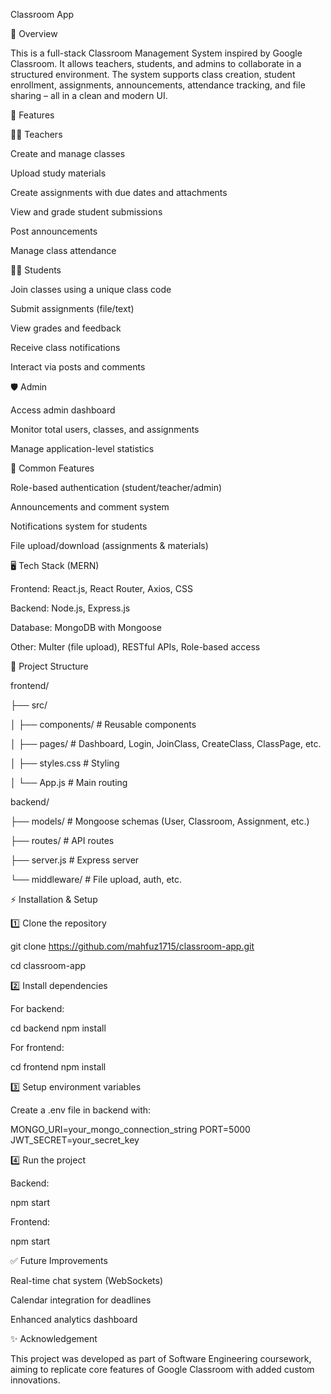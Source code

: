 Classroom App


📌 Overview

This is a full-stack Classroom Management System inspired by Google Classroom.
It allows teachers, students, and admins to collaborate in a structured environment.
The system supports class creation, student enrollment, assignments, announcements, attendance tracking, and file sharing – all in a clean and modern UI.




🚀 Features

👨‍🏫 Teachers

Create and manage classes

Upload study materials

Create assignments with due dates and attachments

View and grade student submissions

Post announcements

Manage class attendance

👩‍🎓 Students

Join classes using a unique class code

Submit assignments (file/text)

View grades and feedback

Receive class notifications

Interact via posts and comments

🛡️ Admin

Access admin dashboard

Monitor total users, classes, and assignments

Manage application-level statistics

🔔 Common Features

Role-based authentication (student/teacher/admin)

Announcements and comment system

Notifications system for students

File upload/download (assignments & materials)



🖥️ Tech Stack (MERN)

Frontend: React.js, React Router, Axios, CSS

Backend: Node.js, Express.js

Database: MongoDB with Mongoose

Other: Multer (file upload), RESTful APIs, Role-based access




📂 Project Structure

frontend/

 ├── src/

 │    ├── components/      # Reusable components

 │    ├── pages/           # Dashboard, Login, JoinClass, CreateClass, ClassPage, etc.

 │    ├── styles.css       # Styling

 │    └── App.js           # Main routing

backend/

 ├── models/               # Mongoose schemas (User, Classroom, Assignment, etc.)

 ├── routes/               # API routes

 ├── server.js             # Express server

 └── middleware/           # File upload, auth, etc.



⚡ Installation & Setup

1️⃣ Clone the repository

git clone https://github.com/mahfuz1715/classroom-app.git

cd classroom-app

2️⃣ Install dependencies

For backend:

cd backend
npm install

For frontend:

cd frontend
npm install

3️⃣ Setup environment variables

Create a .env file in backend with:

MONGO_URI=your_mongo_connection_string
PORT=5000
JWT_SECRET=your_secret_key

4️⃣ Run the project

Backend:

npm start

Frontend:

npm start



✅ Future Improvements

Real-time chat system (WebSockets)

Calendar integration for deadlines

Enhanced analytics dashboard




✨ Acknowledgement

This project was developed as part of Software Engineering coursework, aiming to replicate core features of Google Classroom with added custom innovations.
